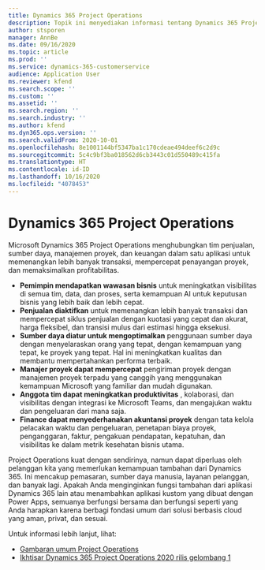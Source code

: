 ```yaml
---
title: Dynamics 365 Project Operations
description: Topik ini menyediakan informasi tentang Dynamics 365 Project operations.
author: stsporen
manager: AnnBe
ms.date: 09/16/2020
ms.topic: article
ms.prod: ''
ms.service: dynamics-365-customerservice
audience: Application User
ms.reviewer: kfend
ms.search.scope: ''
ms.custom: ''
ms.assetid: ''
ms.search.region: ''
ms.search.industry: ''
ms.author: kfend
ms.dyn365.ops.version: ''
ms.search.validFrom: 2020-10-01
ms.openlocfilehash: 8e1001144bf5347ba1c170cdeae494deef6c2d9c
ms.sourcegitcommit: 5c4c9bf3ba018562d6cb3443c01d550489c415fa
ms.translationtype: HT
ms.contentlocale: id-ID
ms.lasthandoff: 10/16/2020
ms.locfileid: "4078453"
---
```

# <a name="dynamics-365-project-operations"></a>Dynamics 365 Project Operations

Microsoft Dynamics 365 Project Operations menghubungkan tim penjualan, sumber daya, manajemen proyek, dan keuangan dalam satu aplikasi untuk memenangkan lebih banyak transaksi, mempercepat penayangan proyek, dan memaksimalkan profitabilitas.

-   **Pemimpin mendapatkan wawasan bisnis** untuk meningkatkan visibilitas di semua tim, data, dan proses, serta kemampuan AI untuk keputusan bisnis yang lebih baik dan lebih cepat.
-   **Penjualan diaktifkan** untuk memenangkan lebih banyak transaksi dan mempercepat siklus penjualan dengan kuotasi yang cepat dan akurat, harga fleksibel, dan transisi mulus dari estimasi hingga eksekusi.
-   **Sumber daya diatur untuk mengoptimalkan** penggunaan sumber daya dengan menyelaraskan orang yang tepat, dengan kemampuan yang tepat, ke proyek yang tepat. Hal ini meningkatkan kualitas dan membantu mempertahankan performa terbaik.
-   **Manajer proyek dapat mempercepat** pengiriman proyek dengan manajemen proyek terpadu yang canggih yang menggunakan kemampuan Microsoft yang familiar dan mudah digunakan.
-   **Anggota tim dapat meningkatkan produktivitas** , kolaborasi, dan visibilitas dengan integrasi ke Microsoft Teams, dan mengajukan waktu dan pengeluaran dari mana saja.
-   **Finance dapat menyederhanakan akuntansi proyek** dengan tata kelola pelacakan waktu dan pengeluaran, penetapan biaya proyek, penganggaran, faktur, pengakuan pendapatan, kepatuhan, dan visibilitas ke dalam metrik kesehatan bisnis utama.

Project Operations kuat dengan sendirinya, namun dapat diperluas oleh pelanggan kita yang memerlukan kemampuan tambahan dari Dynamics 365. Ini mencakup pemasaran, sumber daya manusia, layanan pelanggan, dan banyak lagi. Apakah Anda menginginkan fungsi tambahan dari aplikasi Dynamics 365 lain atau menambahkan aplikasi kustom yang dibuat dengan Power Apps, semuanya berfungsi bersama dan berfungsi seperti yang Anda harapkan karena berbagi fondasi umum dari solusi berbasis cloud yang aman, privat, dan sesuai.

Untuk informasi lebih lanjut, lihat:

- [Gambaran umum Project Operations](https://dynamics.microsoft.com/en-us/project-operations/overview/)
- [Ikhtisar Dynamics 365 Project Operations 2020 rilis gelombang 1](https://docs.microsoft.com/dynamics365-release-plan/2020wave1/dynamics365-project-operations/)

